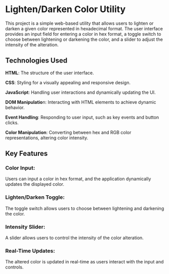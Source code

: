 # Lighten/Darken Color Utility

This project is a simple web-based utility that allows users to lighten or darken a given color represented in hexadecimal format. The user interface provides an input field for entering a color in hex format, a toggle switch to choose between lightening or darkening the color, and a slider to adjust the intensity of the alteration.

## Technologies Used
**HTML**: The structure of the user interface.

**CSS**: Styling for a visually appealing and responsive design.

**JavaScript**: Handling user interactions and dynamically updating the UI.

**DOM Manipulatio**n: Interacting with HTML elements to achieve dynamic behavior.

**Event Handling**: Responding to user input, such as key events and button clicks.

**Color Manipulation**: Converting between hex and RGB color representations, altering color intensity.

## Key Features
### Color Input: 
Users can input a color in hex format, and the application dynamically updates the displayed color.
### Lighten/Darken Toggle: 
The toggle switch allows users to choose between lightening and darkening the color.
### Intensity Slider: 
A slider allows users to control the intensity of the color alteration.
### Real-Time Updates: 
The altered color is updated in real-time as users interact with the input and controls.
